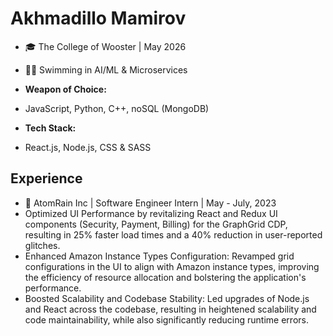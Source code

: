# Akhmadillo Mamirov

- 🎓 The College of Wooster | May 2026

- 🏊‍♂️ Swimming in AI/ML & Microservices

- **Weapon of Choice:**
- JavaScript, Python, C++, noSQL (MongoDB)
- **Tech Stack:**
- React.js, Node.js, CSS & SASS

## Experience
- 💼 AtomRain Inc | Software Engineer Intern | May - July, 2023
- Optimized UI Performance by revitalizing React and Redux UI components (Security, Payment, Billing) for the
GraphGrid CDP, resulting in 25% faster load times and a 40% reduction in user-reported glitches.
- Enhanced Amazon Instance Types Configuration: Revamped grid configurations in the UI to align with Amazon
instance types, improving the efficiency of resource allocation and bolstering the application's performance.
- Boosted Scalability and Codebase Stability: Led upgrades of Node.js and React across the codebase, resulting in
heightened scalability and code maintainability, while also significantly reducing runtime errors.

